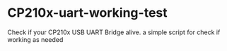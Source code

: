 # CP210x-uart-working-test
Check if your CP210x USB UART Bridge alive. a simple script for check if working as needed
